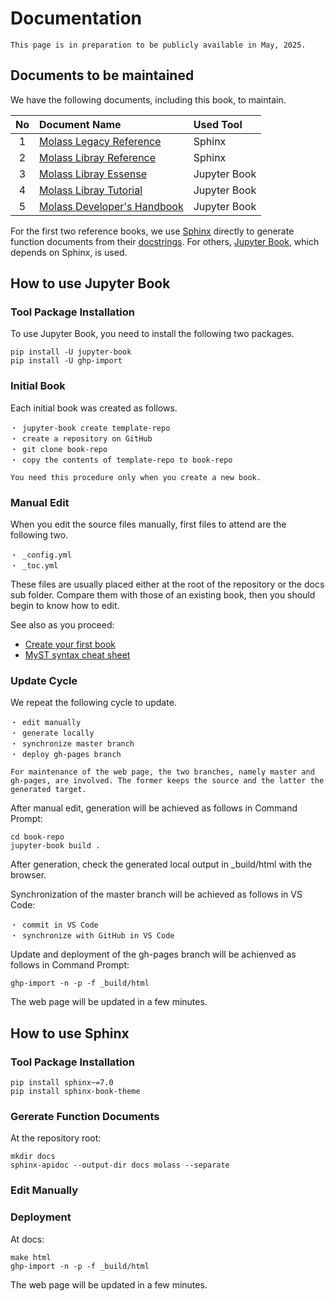 # Documentation

```{warning}
This page is in preparation to be publicly available in May, 2025.
```

## Documents to be maintained

We have the following documents, including this book, to maintain.

|No |   Document Name           | Used Tool |
|:-:|:--------------------------|:-----------|
| 1 |[Molass Legacy Reference](https://freesemt.github.io/molass-legacy/)|Sphinx      |
| 2 |[Molass Libray Reference](https://freesemt.github.io/molass-library/)|Sphinx      |
| 3 |[Molass Libray Essense](https://freesemt.github.io/molass-essense/)      |Jupyter Book|
| 4 |[Molass Libray Tutorial](https://freesemt.github.io/molass-tutorial/)     |Jupyter Book|
| 5 |[Molass Developer's Handbook](https://freesemt.github.io/molass-develop/)|Jupyter Book|

For the first two reference books, we use [Sphinx](https://github.com/sphinx-doc/sphinx) directly to generate function documents from their [docstrings](https://peps.python.org/pep-0257/). For others, [Jupyter Book](https://github.com/jupyter-book/jupyter-book), which depends on Sphinx, is used.

## How to use Jupyter Book

### Tool Package Installation

To use Jupyter Book, you need to install the following two packages.

```
pip install -U jupyter-book
pip install -U ghp-import
```

### Initial Book

Each initial book was created as follows.

    ・ jupyter-book create template-repo
    ・ create a repository on GitHub
    ・ git clone book-repo
    ・ copy the contents of template-repo to book-repo

```{note}
You need this procedure only when you create a new book.
```

### Manual Edit

When you edit the source files manually, first files to attend are the following two.

    ・ _config.yml
    ・ _toc.yml

These files are usually placed either at the root of the repository or the docs sub folder. Compare them with those of an existing book, then you should begin to know how to edit.

See also as you proceed:

* [Create your first book](https://jupyterbook.org/en/stable/start/your-first-book)
* [MyST syntax cheat sheet](https://jupyterbook.org/en/stable/reference/cheatsheet.html)

### Update Cycle

We repeat the following cycle to update.

    ・ edit manually
    ・ generate locally
    ・ synchronize master branch
    ・ deploy gh-pages branch

```{note}
For maintenance of the web page, the two branches, namely master and gh-pages, are involved. The former keeps the source and the latter the generated target.
```

After manual edit, generation will be achieved as follows in Command Prompt:

```none
cd book-repo
jupyter-book build .
```

After generation, check the generated local output in _build/html with the browser.

Synchronization of the master branch will be achieved as follows in VS Code:

    ・ commit in VS Code
    ・ synchronize with GitHub in VS Code

Update and deployment of the gh-pages branch will be achienved as follows in Command Prompt:

```none
ghp-import -n -p -f _build/html
```

The web page will be updated in a few minutes.

## How to use Sphinx

### Tool Package Installation

```none
pip install sphinx~=7.0 
pip install sphinx-book-theme
```

### Gererate Function Documents

At the repository root:

```none
mkdir docs
sphinx-apidoc --output-dir docs molass --separate
```

### Edit Manually



### Deployment

At docs:

```none
make html
ghp-import -n -p -f _build/html
```

The web page will be updated in a few minutes.